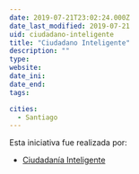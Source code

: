 ```yaml
---
date: 2019-07-21T23:02:24.000Z
date_last_modified: 2019-07-21
uid: ciudadano-inteligente
title: "Ciudadano Inteligente"
description: ""
type: 
website: 
date_ini: 
date_end: 
tags:

cities: 
  - Santiago
---
```


Esta iniciativa fue realizada por:

- [Ciudadanía Inteligente](/organizaciones/ciudadania-inteligente)
